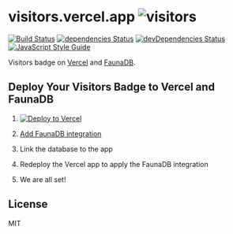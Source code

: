 # visitors.vercel.app ![visitors](https://visitors.vercel.app/Gerhut/visitors.vercel.app?token=8f6dd0315174d6eeec46bb114c3cc177555835f9cb7f36b193c7e29b70e15a6e)

[![Build Status](https://travis-ci.com/Gerhut/visitors.vercel.app.svg)](https://travis-ci.com/Gerhut/visitors.vercel.app)
[![dependencies Status](https://david-dm.org/Gerhut/visitors.vercel.app/status.svg)](https://david-dm.org/Gerhut/visitors.vercel.app)
[![devDependencies Status](https://david-dm.org/Gerhut/visitors.vercel.app/dev-status.svg)](https://david-dm.org/Gerhut/visitors.vercel.app?type=dev)
[![JavaScript Style Guide](https://img.shields.io/badge/code%20style-standard-brightgreen.svg)](http://standardjs.com/)

Visitors badge on [Vercel](https://vercel.com/) and [FaunaDB](https://fauna.com/).

## Deploy Your Visitors Badge to Vercel and FaunaDB

1. [![Deploy to Vercel](https://vercel.com/button)](https://vercel.com/import/project?template=https://github.com/Gerhut/visitors.vercel.app)

2. [Add FaunaDB integration](https://vercel.com/integrations/faunadb/add)

3. Link the database to the app

4. Redeploy the Vercel app to apply the FaunaDB integration

5. We are all set!

## License

MIT
